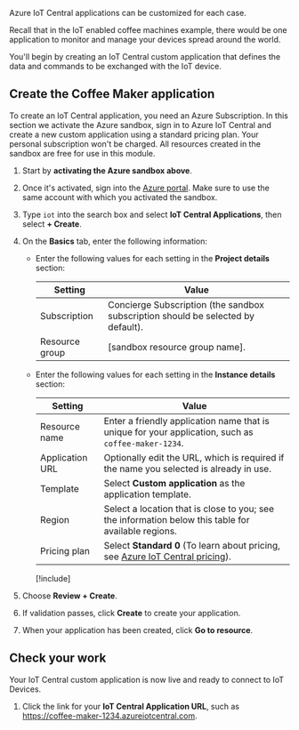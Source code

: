 Azure IoT Central applications can be customized for each case.

Recall that in the IoT enabled coffee machines example, there would be one application to monitor and manage your devices spread around the world.

You'll begin by creating an IoT Central custom application that defines the data and commands to be exchanged with the IoT device.

## Create the Coffee Maker application

To create an IoT Central application, you need an Azure Subscription. In this section we activate the Azure sandbox, sign in to Azure IoT Central and create a new custom application using a standard pricing plan. Your personal subscription won't be charged. All resources created in the sandbox are free for use in this module.

1. Start by **activating the Azure sandbox above**.

1. Once it's activated, sign into the [Azure portal](https://portal.azure.com/learn.docs.microsoft.com?azure-portal=true). Make sure to use the same account with which you activated the sandbox.

1. Type `iot` into the search box and select **IoT Central Applications**, then select **+ Create**.

1. On the **Basics** tab, enter the following information:

    - Enter the following values for each setting in the **Project details** section:

        | Setting  | Value  |
        |---|---|
        | Subscription | Concierge Subscription (the sandbox subscription should be selected by default). |
        | Resource group | <rgn>[sandbox resource group name]</rgn>. |

    - Enter the following values for each setting in the **Instance details** section:

        | Setting  | Value  |
        |---|---|
        | Resource name | Enter a friendly application name that is unique for your application, such as `coffee-maker-1234`. |
        | Application URL | Optionally edit the URL, which is required if the name you selected is already in use. |
        | Template | Select **Custom application** as the application template.
        | Region | Select a location that is close to you; see the information below this table for available regions. |
        | Pricing plan | Select **Standard 0** (To learn about pricing, see [Azure IoT Central pricing](https://azure.microsoft.com/pricing/details/iot-central/)). |

        <!-- Resource selection -->  
        [!include[](../../../includes/azure-sandbox-regions-first-mention-note-friendly.md)]

1. Choose **Review + Create**.

1. If validation passes, click **Create** to create your application.

1. When your application has been created, click **Go to resource**.

## Check your work

Your IoT Central custom application is now live and ready to connect to IoT Devices.

1. Click the link for your **IoT Central Application URL**, such as https://coffee-maker-1234.azureiotcentral.com.

